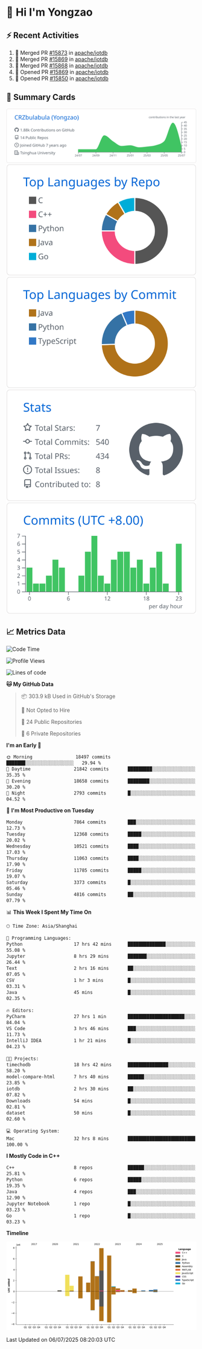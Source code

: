 # 👋 Hi I'm Yongzao

## ⚡ Recent Activities
<!--START_SECTION:activity-->
1. 🎉 Merged PR [#15873](https://github.com/apache/iotdb/pull/15873) in [apache/iotdb](https://github.com/apache/iotdb)
2. 🎉 Merged PR [#15869](https://github.com/apache/iotdb/pull/15869) in [apache/iotdb](https://github.com/apache/iotdb)
3. 🎉 Merged PR [#15868](https://github.com/apache/iotdb/pull/15868) in [apache/iotdb](https://github.com/apache/iotdb)
4. 💪 Opened PR [#15869](https://github.com/apache/iotdb/pull/15869) in [apache/iotdb](https://github.com/apache/iotdb)
5. 💪 Opened PR [#15850](https://github.com/apache/iotdb/pull/15850) in [apache/iotdb](https://github.com/apache/iotdb)
<!--END_SECTION:activity-->

## 🎑 Summary Cards

[![](https://raw.githubusercontent.com/CRZbulabula/CRZbulabula/main/profile-summary-card-output/github/0-profile-details.svg)](https://github.com/vn7n24fzkq/github-profile-summary-cards)
[![](https://raw.githubusercontent.com/CRZbulabula/CRZbulabula/main/profile-summary-card-output/github/1-repos-per-language.svg)](https://github.com/vn7n24fzkq/github-profile-summary-cards) [![](https://raw.githubusercontent.com/CRZbulabula/CRZbulabula/main/profile-summary-card-output/github/2-most-commit-language.svg)](https://github.com/vn7n24fzkq/github-profile-summary-cards)
[![](https://raw.githubusercontent.com/CRZbulabula/CRZbulabula/main/profile-summary-card-output/github/3-stats.svg)](https://github.com/vn7n24fzkq/github-profile-summary-cards) [![](https://raw.githubusercontent.com/CRZbulabula/CRZbulabula/main/profile-summary-card-output/github/4-productive-time.svg)](https://github.com/vn7n24fzkq/github-profile-summary-cards)

## 📈 Metrics Data

<!--START_SECTION:waka-->
![Code Time](http://img.shields.io/badge/Code%20Time-1%2C023%20hrs%2031%20mins-blue)

![Profile Views](http://img.shields.io/badge/Profile%20Views-0-blue)

![Lines of code](https://img.shields.io/badge/From%20Hello%20World%20I%27ve%20Written-34.4%20million%20lines%20of%20code-blue)

**🐱 My GitHub Data** 

> 📦 303.9 kB Used in GitHub's Storage 
 > 
> 🚫 Not Opted to Hire
 > 
> 📜 24 Public Repositories 
 > 
> 🔑 6 Private Repositories 
 > 
**I'm an Early 🐤** 

```text
🌞 Morning                18497 commits       ███████░░░░░░░░░░░░░░░░░░   29.94 % 
🌆 Daytime                21842 commits       █████████░░░░░░░░░░░░░░░░   35.35 % 
🌃 Evening                18658 commits       ████████░░░░░░░░░░░░░░░░░   30.20 % 
🌙 Night                  2793 commits        █░░░░░░░░░░░░░░░░░░░░░░░░   04.52 % 
```
📅 **I'm Most Productive on Tuesday** 

```text
Monday                   7864 commits        ███░░░░░░░░░░░░░░░░░░░░░░   12.73 % 
Tuesday                  12368 commits       █████░░░░░░░░░░░░░░░░░░░░   20.02 % 
Wednesday                10521 commits       ████░░░░░░░░░░░░░░░░░░░░░   17.03 % 
Thursday                 11063 commits       ████░░░░░░░░░░░░░░░░░░░░░   17.90 % 
Friday                   11785 commits       █████░░░░░░░░░░░░░░░░░░░░   19.07 % 
Saturday                 3373 commits        █░░░░░░░░░░░░░░░░░░░░░░░░   05.46 % 
Sunday                   4816 commits        ██░░░░░░░░░░░░░░░░░░░░░░░   07.79 % 
```


📊 **This Week I Spent My Time On** 

```text
🕑︎ Time Zone: Asia/Shanghai

💬 Programming Languages: 
Python                   17 hrs 42 mins      ██████████████░░░░░░░░░░░   55.08 % 
Jupyter                  8 hrs 29 mins       ███████░░░░░░░░░░░░░░░░░░   26.44 % 
Text                     2 hrs 16 mins       ██░░░░░░░░░░░░░░░░░░░░░░░   07.05 % 
CSV                      1 hr 3 mins         █░░░░░░░░░░░░░░░░░░░░░░░░   03.31 % 
Java                     45 mins             █░░░░░░░░░░░░░░░░░░░░░░░░   02.35 % 

🔥 Editors: 
PyCharm                  27 hrs 1 min        █████████████████████░░░░   84.04 % 
VS Code                  3 hrs 46 mins       ███░░░░░░░░░░░░░░░░░░░░░░   11.73 % 
IntelliJ IDEA            1 hr 21 mins        █░░░░░░░░░░░░░░░░░░░░░░░░   04.23 % 

🐱‍💻 Projects: 
timechodb                18 hrs 42 mins      ███████████████░░░░░░░░░░   58.20 % 
model-compare-html       7 hrs 40 mins       ██████░░░░░░░░░░░░░░░░░░░   23.85 % 
iotdb                    2 hrs 30 mins       ██░░░░░░░░░░░░░░░░░░░░░░░   07.82 % 
Downloads                54 mins             █░░░░░░░░░░░░░░░░░░░░░░░░   02.81 % 
dataset                  50 mins             █░░░░░░░░░░░░░░░░░░░░░░░░   02.60 % 

💻 Operating System: 
Mac                      32 hrs 8 mins       █████████████████████████   100.00 % 
```

**I Mostly Code in C++** 

```text
C++                      8 repos             ██████░░░░░░░░░░░░░░░░░░░   25.81 % 
Python                   6 repos             █████░░░░░░░░░░░░░░░░░░░░   19.35 % 
Java                     4 repos             ███░░░░░░░░░░░░░░░░░░░░░░   12.90 % 
Jupyter Notebook         1 repo              █░░░░░░░░░░░░░░░░░░░░░░░░   03.23 % 
Go                       1 repo              █░░░░░░░░░░░░░░░░░░░░░░░░   03.23 % 
```



**Timeline**

![Lines of Code chart](https://raw.githubusercontent.com/CRZbulabula/CRZbulabula/main/assets/bar_graph.png)


 Last Updated on 06/07/2025 08:20:03 UTC
<!--END_SECTION:waka-->

